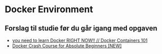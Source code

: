 # Docker Environment

## Forslag til studie før du går igang med opgaven

* [you need to learn Docker RIGHT NOW!! // Docker Containers 101](https://www.youtube.com/watch?v=eGz9DS-aIeY)
* [Docker Crash Course for Absolute Beginners [NEW]](https://www.youtube.com/watch?v=pg19Z8LL06w)
